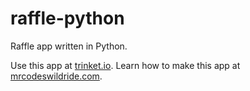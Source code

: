 # raffle-python

Raffle app written in Python.

Use this app at [trinket.io](https://trinket.io/embed/python3/db2f6dd013?outputOnly=true&start=result).
Learn how to make this app at [mrcodeswildride.com](https://www.mrcodeswildride.com/).
